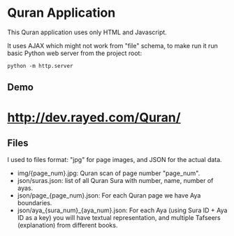 # Quran Application 

This Quran application uses only HTML and Javascript.

It uses AJAX which might not work from "file" schema, to make
run it run basic Python web server from the project root:

    python -m http.server


## Demo

# http://dev.rayed.com/Quran/ 

## Files

I used to files format: "jpg" for page images, and JSON for the actual data.

- img/{page\_num}.jpg: Quran scan of page number "page\_num".
- json/suras.json: list of all Quran Sura with number, name, number of ayas.
- json/page\_{page\_num}.json: For each Quran page we have Aya boundaries.
- json/aya\_{sura\_num}\_{aya\_num}.json: For each Aya (using Sura ID + Aya ID as a key)
 you will have textual representation, and multiple Tafseers (explanation) from different books.
